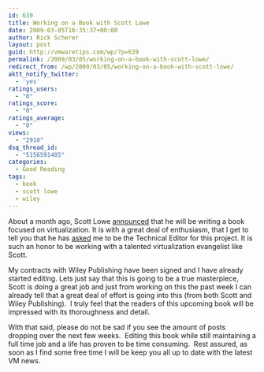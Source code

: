 ```yaml
---
id: 639
title: Working on a Book with Scott Lowe
date: 2009-03-05T16:35:37+00:00
author: Rick Scherer
layout: post
guid: http://vmwaretips.com/wp/?p=639
permalink: /2009/03/05/working-on-a-book-with-scott-lowe/
redirect_from: /wp/2009/03/05/working-on-a-book-with-scott-lowe/
aktt_notify_twitter:
  - 'yes'
ratings_users:
  - "0"
ratings_score:
  - "0"
ratings_average:
  - "0"
views:
  - "2910"
dsq_thread_id:
  - "5156591405"
categories:
  - Good Reading
tags:
  - book
  - scott lowe
  - wiley
---
```

About a month ago, Scott Lowe <a href="http://blog.scottlowe.org/2009/01/29/im-writing-a-book/" target="_blank">announced</a> that he will be writing a book focused on virtualization. It is with a great deal of enthusiasm, that I get to tell you that he has <a href="http://blog.scottlowe.org/2009/03/05/book-status-report/" target="_blank">asked</a> me to be the Technical Editor for this project. It is such an honor to be working with a talented virtualization evangelist like Scott.

My contracts with Wiley Publishing have been signed and I have already started editing. Lets just say that this is going to be a true masterpiece, Scott is doing a great job and just from working on this the past week I can already tell that a great deal of effort is going into this (from both Scott and Wiley Publishing).  I truly feel that the readers of this upcoming book will be impressed with its thoroughness and detail.

With that said, please do not be sad if you see the amount of posts dropping over the next few weeks.  Editing this book while still maintaining a full time job and a life has proven to be time consuming.  Rest assured, as soon as I find some free time I will be keep you all up to date with the latest VM news.